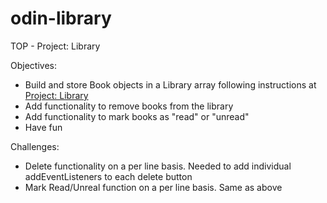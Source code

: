 # odin-library
TOP - Project: Library

Objectives:
 - Build and store Book objects in a Library array following instructions at [Project: Library](https://www.theodinproject.com/lessons/node-path-javascript-library)
 - Add functionality to remove books from the library
 - Add functionality to mark books as "read" or "unread"
 - Have fun

Challenges: 
 - Delete functionality on a per line basis. Needed to add individual addEventListeners to each delete button
 - Mark Read/Unreal function on a per line basis. Same as above
